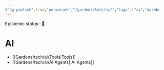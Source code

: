 ```yaml
---
{"dg-publish":true,"permalink":"/gardens/tech/ai/","tags":["ai","dashboard"]}
---
```


Epistemic status:: 🌱

# AI 
- [[Gardens/tech/ai/Tools\|Tools]]
- [[Gardens/tech/ai/AI Agents\| AI Agents]]